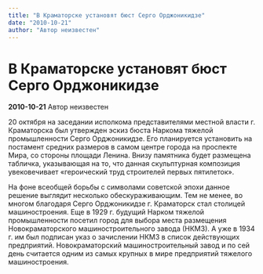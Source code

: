 ```yaml
---
title: "В Краматорске установят бюст Серго Орджоникидзе"
date: "2010-10-21"
author: "Автор неизвестен"
---
```


# В Краматорске установят бюст Серго Орджоникидзе

**2010-10-21** Автор неизвестен

20 октября на заседании исполкома представителями местной власти г. Краматорска был утвержден эскиз бюста Наркома тяжелой промышленности Серго Орджоникидзе. Его планируется установить на постамент средних размеров в самом центре города на проспекте Мира, со стороны площади Ленина. Внизу памятника будет размещена табличка, указывающая на то, что данная скульптурная композиция увековечивает «героический труд строителей первых пятилеток».

На фоне всеобщей борьбы с символами советской эпохи данное решение выглядит несколько обескураживающим. Тем не менее, во многом благодаря Серго Орджоникидзе г. Краматорск стал столицей машиностроения. Еще в 1929 г. будущий Нарком тяжелой промышленности посетил город для выбора места размещения Новокраматорского машиностроительного завода (НКМЗ). А уже в 1934 г. им был подписан указ о зачислении НКМЗ в список действующих предприятий. Новокраматорский машиностроительный завод и по сей день считается одним из самых крупных в мире предприятий тяжелого машиностроения.